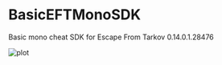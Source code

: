 # BasicEFTMonoSDK
Basic mono cheat SDK for Escape From Tarkov 0.14.0.1.28476

![plot](./BasicEFTMonoSDK/BasicEFTMonoSDK/main/Menu.png)
